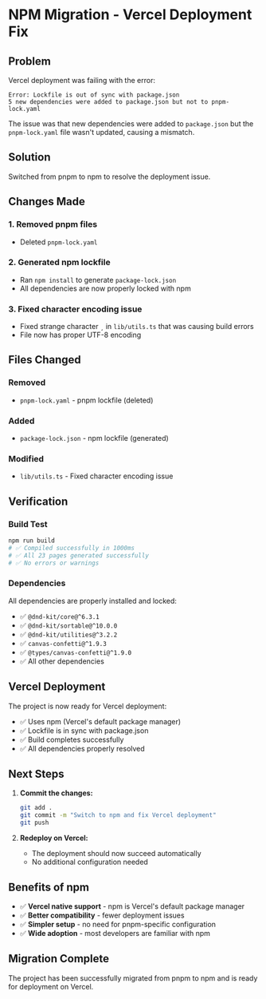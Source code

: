 # NPM Migration - Vercel Deployment Fix

## Problem
Vercel deployment was failing with the error:
```
Error: Lockfile is out of sync with package.json
5 new dependencies were added to package.json but not to pnpm-lock.yaml
```

The issue was that new dependencies were added to `package.json` but the `pnpm-lock.yaml` file wasn't updated, causing a mismatch.

## Solution
Switched from pnpm to npm to resolve the deployment issue.

## Changes Made

### 1. Removed pnpm files
- Deleted `pnpm-lock.yaml`

### 2. Generated npm lockfile
- Ran `npm install` to generate `package-lock.json`
- All dependencies are now properly locked with npm

### 3. Fixed character encoding issue
- Fixed strange character `¸` in `lib/utils.ts` that was causing build errors
- File now has proper UTF-8 encoding

## Files Changed

### Removed
- `pnpm-lock.yaml` - pnpm lockfile (deleted)

### Added
- `package-lock.json` - npm lockfile (generated)

### Modified
- `lib/utils.ts` - Fixed character encoding issue

## Verification

### Build Test
```bash
npm run build
# ✅ Compiled successfully in 1000ms
# ✅ All 23 pages generated successfully
# ✅ No errors or warnings
```

### Dependencies
All dependencies are properly installed and locked:
- ✅ `@dnd-kit/core@^6.3.1`
- ✅ `@dnd-kit/sortable@^10.0.0` 
- ✅ `@dnd-kit/utilities@^3.2.2`
- ✅ `canvas-confetti@^1.9.3`
- ✅ `@types/canvas-confetti@^1.9.0`
- ✅ All other dependencies

## Vercel Deployment

The project is now ready for Vercel deployment:
- ✅ Uses npm (Vercel's default package manager)
- ✅ Lockfile is in sync with package.json
- ✅ Build completes successfully
- ✅ All dependencies properly resolved

## Next Steps

1. **Commit the changes:**
   ```bash
   git add .
   git commit -m "Switch to npm and fix Vercel deployment"
   git push
   ```

2. **Redeploy on Vercel:**
   - The deployment should now succeed automatically
   - No additional configuration needed

## Benefits of npm

- ✅ **Vercel native support** - npm is Vercel's default package manager
- ✅ **Better compatibility** - fewer deployment issues
- ✅ **Simpler setup** - no need for pnpm-specific configuration
- ✅ **Wide adoption** - most developers are familiar with npm

## Migration Complete

The project has been successfully migrated from pnpm to npm and is ready for deployment on Vercel. 